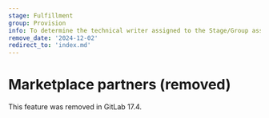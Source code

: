 ```yaml
---
stage: Fulfillment
group: Provision
info: To determine the technical writer assigned to the Stage/Group associated with this page, see https://handbook.gitlab.com/handbook/product/ux/technical-writing/#assignments
remove_date: '2024-12-02'
redirect_to: 'index.md'
---
```


<!--- start_remove The following content will be removed on remove_date: '2024-12-02' -->

# Marketplace partners (removed)

This feature was removed in GitLab 17.4.

<!--- end_remove -->
